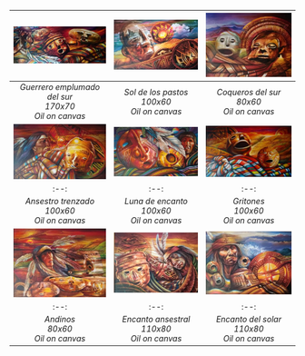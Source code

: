 | [![drawing_1.jpeg](assets/img/paintings/drawing_1.jpeg)](/website/gallery/painting1) | [![drawing_2.jpg](assets/img/paintings/drawing_2.jpeg)](/website/gallery/painting2) | [![drawing_3.jpg](assets/img/paintings/drawing_3.jpeg)](/website/gallery/painting3) | 
|:--:|:--:|:--:| 
| *Guerrero emplumado del sur* <br /> *170x70* <br /> *Oil on canvas* | *Sol de los pastos* <br /> *100x60* <br /> *Oil on canvas* | *Coqueros del sur* <br /> *80x60* <br /> *Oil on canvas* |
| [![drawing_4.jpeg](assets/img/paintings/drawing_4.jpeg)](/website/gallery/painting4) | [![drawing_5.jpg](assets/img/paintings/drawing_5.jpeg)](/website/gallery/painting5) | [![drawing_6.jpg](assets/img/paintings/drawing_6.jpeg)](/website/gallery/painting6) | 
|:--:|:--:|:--:| 
| *Ansestro trenzado* <br /> *100x60* <br /> *Oil on canvas* | *Luna de encanto* <br /> *100x60* <br /> *Oil on canvas* | *Gritones* <br /> *100x60* <br /> *Oil on canvas* |
| [![drawing_7.jpeg](assets/img/paintings/drawing_7.jpeg)](/website/gallery/painting7) | [![drawing_8.jpg](assets/img/paintings/drawing_8.jpeg)](/website/gallery/painting8) | [![drawing_9.jpg](assets/img/paintings/drawing_9.jpeg)](/website/gallery/painting9) | 
|:--:|:--:|:--:| 
| *Andinos* <br /> *80x60* <br /> *Oil on canvas* | *Encanto ansestral* <br /> *110x80* <br /> *Oil on canvas* | *Encanto del solar* <br /> *110x80* <br /> *Oil on canvas* |